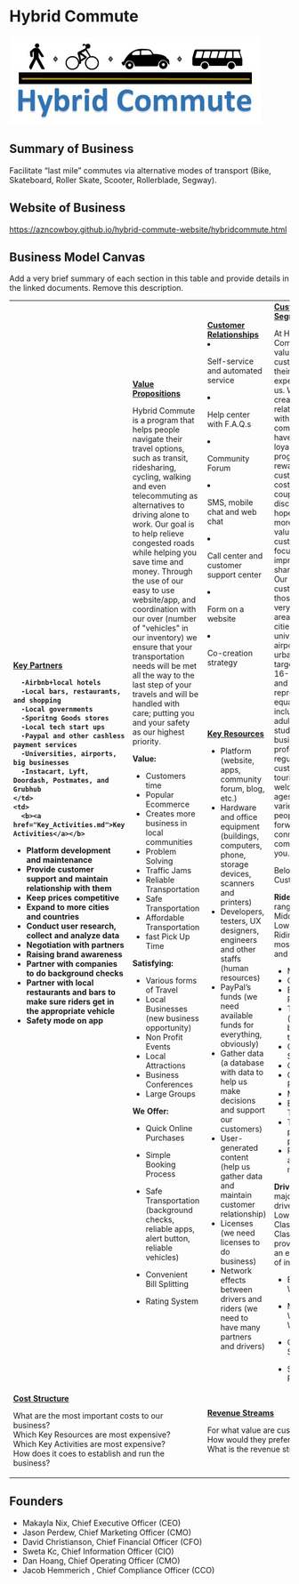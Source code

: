 # Hybrid Commute
![Alt text](hybridcommute.jpg?raw=true "Hybrid Commute")

## Summary of Business
Facilitate “last mile” commutes via alternative modes of transport (Bike, Skateboard, Roller Skate, Scooter, Rollerblade, Segway).

## Website of Business
https://azncowboy.github.io/hybrid-commute-website/hybridcommute.html

## Business Model Canvas
Add a very brief summary of each section in this table and provide details in the linked documents. Remove this description.

<table>
  <tr>
    <td rowspan="2">
      <b><a href="Key_Partners.md">Key Partners</a></p>
      
      -Airbnb+local hotels
      -Local bars, restaurants, and shopping
      -Local governments
      -Sporitng Goods stores
      -Local tech start ups
      -Paypal and other cashless payment services
      -Universities, airports, big businesses
      -Instacart, Lyft, Doordash, Postmates, and Grubhub
    </td>
    <td>
      <b><a href="Key_Activities.md">Key Activities</a></b>

   - Platform development and maintenance
   - Provide customer support and maintain relationship with them
   - Keep prices competitive
   - Expand to more cities and countries
   - Conduct user research, collect and analyze data
   - Negotiation with partners
   - Raising brand awareness
   - Partner with companies to do background checks
   - Partner with local restaurants and bars to make sure riders get in the appropriate vehicle
   - Safety mode on app

   </td>
    <td rowspan="2" colspan="2">
      <b><a href="Value_Propositions.md">Value Propositions</a></b>
      
Hybrid Commute is a program that helps people navigate their travel options, such as transit, ridesharing, cycling, walking and even telecommuting as alternatives to driving              alone to work. Our goal is to help relieve congested roads while helping you save time and money. Through the use of our easy to use website/app, and coordination with our over (number of "vehicles" in our inventory) we ensure that your transportation needs will be met all the way to the last step of your travels and will be handled with care; putting you and your safety as our highest priority.
     
**Value:**
- Customers time
- Popular Ecommerce
- Creates more business in local communities
- Problem Solving
- Traffic Jams
- Reliable Transportation
- Safe Transportation
- Affordable Transportation
- fast Pick Up Time

**Satisfying:**
- Various forms of Travel
- Local Businesses (new business opportunity)
- Non Profit Events
- Local Attractions
- Business Conferences
- Large Groups
        
**We Offer:**
- Quick Online Purchases
- Simple Booking Process
- Safe Transportation (background checks, reliable apps, alert button, reliable vehicles)
- Convenient Bill Splitting
- Rating System
      
    </td>
    <td>
      <b><a href="Customer_Relationships.md">Customer Relationships</a></b>

- Self-service and automated service
- Help center with F.A.Q.s
- Community Forum
- SMS, mobile chat and web chat
- Call center and customer support center
- Form on a website
- Co-creation strategy

    </td>
    <td rowspan="2">
      <b><a href="Customer_Segments.md">Customer Segments</a></b>
At Hybrid Commute we value our customers and their experiences with us. We long to create long term relationships with the community. We have created a loyalty discount program to reward loyal customers with cost savings (i.e. coupons, discounts). We hope to gain more new valuable customers and focus on improving shared mobility. Our target customers are those who live in very populated areas. Such as cities, universities, airports, and urban parts. The target age is 16-34 with men and women represented equally. This includes young adults, college students, business professionals, regular customers, and tourist. We welcome all ages and a variety of people. We look forward to connecting and commuting with you.
  
Below is a list of Customers:

**Riders:**
They are ranging from Middle to Upper Lower Class. Riding happen mostly in the city and urban areas.
- Millennials
- GenZ
- Business Professionals
- Tourist (regular and budget travelers)
- College Students
- Commuters
- General Public
- Marketers
- Business Travelers
- Those who prefer mobile payments
- Recruiters and marketers

**Drivers:**
The majority of our drivers are Lower Middle Class to Lower Class. We provides them an extra source of income.
- Blue Collar Workers</li>
- Minimum Wage Workers</li>
- College Students</li>
- Single Parents</li>

    </td>
  </tr>
  <tr>
    <td>
      <b><a href="Key_Resources.md">Key Resources</a></b>
      <ul>
        <li>Platform (website, apps, community forum, blog, etc.)</li>
        <li>Hardware and office equipment (buildings, computers, phone, storage devices, scanners and printers)</li>
        <li>Developers, testers, UX designers, engineers and other staffs (human resources)</li>
        <li>PayPal’s funds (we need available funds for everything, obviously)</li>
        <li>Gather data (a database with data to help us make decisions and support our customers)</li>
        <li>User-generated content (help us gather data and maintain customer relationship)</li>
        <li>Licenses (we need licenses to do business)</li>
        <li>Network effects between drivers and riders (we need to have many partners and drivers)</li>
      </ul>
    </td>
    <td>
      <b><a href="Channels.md">Channels</a></b>
      <ul>
        <li>Social networks, word of mouth (colorful kiosk, bumper stickers, reviews), family & friends, Hybrid Commute blog, email, phone, events, community presence</li>
        <li>Advertising – local newspaper, Google, Facebook, Instagram, and Twitter</li>
        <li>Freemium option (try out option)</li>
        <li>Sponsor events (Donate Life, MADD)</li>
        <li>Travel bloggers (Safe, cheap, convenient)</li>
        <li>App Store (reviews)</li>
        <li>Google Play</li>
        <li>Web version with limited functionality</li>
        <li>Physical debit card</li>
        <li>Partnerships (companies and non profits that promote safe travel, streaming companies)</li>
      </ul>   
    </td>
  </tr>
  <tr>
    <td colspan="3">
      <b><a href="Financial_Plan.md">Cost Structure</a></b>
      <p>What are the most important costs to our business?<br>
      Which Key Resources are most expensive?<br>
      Which Key Activities are most expensive?<br>
      How does it coes to establish and run the business?</p>
    </td>
    <td colspan="3">
      <b><a href="Financial_Plan.md">Revenue Streams</a></b>
      <p>For what value are customers willing to pay? <br>
      How would they prefer to pay? <br>
      What is the revenue structure?</p>
    </td>
  </tr>
</table>

## Founders
<!-- Team members -->
* Makayla Nix, Chief Executive Officer (CEO)
* Jason Perdew, Chief Marketing Officer (CMO)
* David Christianson, Chief Financial Officer (CFO)
* Sweta Kc, Chief Information Officer (CIO)
* Dan Hoang, Chief Operating Officer (CMO)
* Jacob Hemmerich , Chief Compliance Officer (CCO)
